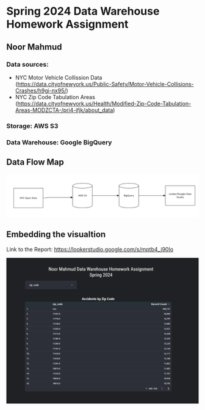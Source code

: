 # Spring 2024 Data Warehouse Homework Assignment

## Noor Mahmud

### Data sources:
* NYC Motor Vehicle Collission Data (https://data.cityofnewyork.us/Public-Safety/Motor-Vehicle-Collisions-Crashes/h9gi-nx95/)
* NYC Zip Code Tabulation Areas (https://data.cityofnewyork.us/Health/Modified-Zip-Code-Tabulation-Areas-MODZCTA-/pri4-ifjk/about_data)


### **Storage:** AWS S3
### **Data Warehouse:** Google BigQuery

## Data Flow Map
![alt text](https://github.com/desert-swarm/dataWarehouse_homework/blob/main/data_flow_diagram.png)

## Embedding the visualtion
Link to the Report: https://lookerstudio.google.com/s/mptb4_j90Io

![alt text](https://github.com/desert-swarm/dataWarehouse_homework/blob/main/BIscreenshot.png)

